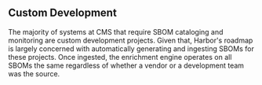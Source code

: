 ## Custom Development

The majority of systems at CMS that require SBOM cataloging and monitoring are custom
development projects. Given that, Harbor's roadmap is largely concerned with automatically
generating and ingesting SBOMs for these projects. Once ingested, the enrichment engine operates
on all SBOMs the same regardless of whether a vendor or a development team was the source.

